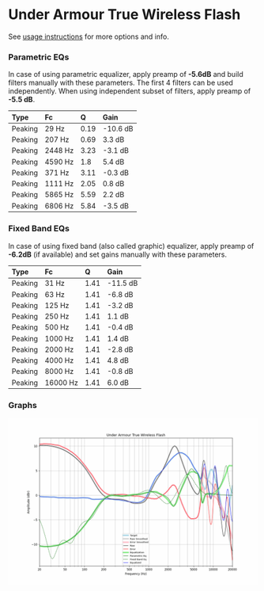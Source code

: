 # Under Armour True Wireless Flash
See [usage instructions](https://github.com/jaakkopasanen/AutoEq#usage) for more options and info.

### Parametric EQs
In case of using parametric equalizer, apply preamp of **-5.6dB** and build filters manually
with these parameters. The first 4 filters can be used independently.
When using independent subset of filters, apply preamp of **-5.5 dB**.

| Type    | Fc      |    Q | Gain     |
|:--------|:--------|:-----|:---------|
| Peaking | 29 Hz   | 0.19 | -10.6 dB |
| Peaking | 207 Hz  | 0.69 | 3.3 dB   |
| Peaking | 2448 Hz | 3.23 | -3.1 dB  |
| Peaking | 4590 Hz | 1.8  | 5.4 dB   |
| Peaking | 371 Hz  | 3.11 | -0.3 dB  |
| Peaking | 1111 Hz | 2.05 | 0.8 dB   |
| Peaking | 5865 Hz | 5.59 | 2.2 dB   |
| Peaking | 6806 Hz | 5.84 | -3.5 dB  |

### Fixed Band EQs
In case of using fixed band (also called graphic) equalizer, apply preamp of **-6.2dB**
(if available) and set gains manually with these parameters.

| Type    | Fc       |    Q | Gain     |
|:--------|:---------|:-----|:---------|
| Peaking | 31 Hz    | 1.41 | -11.5 dB |
| Peaking | 63 Hz    | 1.41 | -6.8 dB  |
| Peaking | 125 Hz   | 1.41 | -3.2 dB  |
| Peaking | 250 Hz   | 1.41 | 1.1 dB   |
| Peaking | 500 Hz   | 1.41 | -0.4 dB  |
| Peaking | 1000 Hz  | 1.41 | 1.4 dB   |
| Peaking | 2000 Hz  | 1.41 | -2.8 dB  |
| Peaking | 4000 Hz  | 1.41 | 4.8 dB   |
| Peaking | 8000 Hz  | 1.41 | -0.8 dB  |
| Peaking | 16000 Hz | 1.41 | 6.0 dB   |

### Graphs
![](./Under%20Armour%20True%20Wireless%20Flash.png)